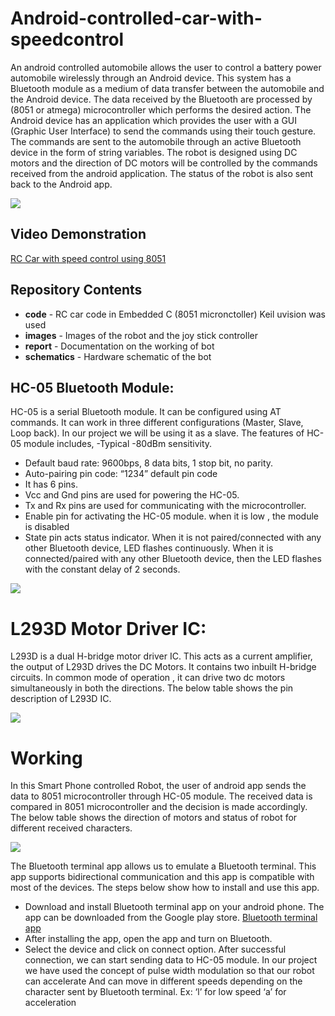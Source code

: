 # Android-controlled-car-with-speedcontrol
An android controlled automobile allows the user to control a battery power automobile wirelessly through an Android device. This system has a Bluetooth module as a medium of data transfer between the automobile and the Android device. The data received by the Bluetooth are processed by (8051 or atmega) microcontroller which performs the desired action. 
The Android device has an application which provides the user with a GUI (Graphic User Interface) to send the commands using their touch gesture. The commands are sent to the automobile through an active Bluetooth device in the form of string variables.
The robot is designed using DC motors and the direction of DC motors will be controlled by the commands received from the android application. The status of the robot is also sent back to the Android app.

![](https://github.com/Sankul2699/Android-controlled-car-with-speedcontrol/blob/master/images/bot%20image.jpeg)

## Video Demonstration
[RC Car with speed control using 8051](https://www.youtube.com/watch?v=-ZegOrQuoXg)
## Repository Contents
- **code** - RC car code in Embedded C (8051 micronctoller) Keil uvision was used
- **images** - Images of the robot and the joy stick controller
- **report** - Documentation on the working of bot 
- **schematics** - Hardware schematic of the bot



## HC-05 Bluetooth Module:
HC-05 is a serial Bluetooth module. It can be configured using AT commands. It can work in three different configurations (Master, Slave, Loop back). In our project we will be using it as a slave. The features of HC-05 module includes,
-Typical -80dBm sensitivity.
-	Default baud rate: 9600bps, 8 data bits, 1 stop bit, no parity.
-	Auto-pairing pin code: “1234” default pin code
-	It has 6 pins.
-	Vcc and Gnd pins are used for powering the HC-05.
-	Tx and Rx pins are used for communicating with the microcontroller.
-	Enable pin for activating the HC-05 module. when it is low , the module is disabled
-	State pin acts status indicator. When it is not paired/connected with any other Bluetooth device, LED flashes continuously. When it is connected/paired with any other Bluetooth device, then the LED flashes with the constant delay of 2 seconds.

![](https://github.com/Sankul2699/Android-controlled-car-with-speedcontrol/blob/master/images/hc05.JPG)

# L293D Motor Driver IC:
L293D is a dual H-bridge motor driver IC. This acts as a current amplifier, the output of L293D drives the DC Motors. It contains two inbuilt H-bridge circuits. In common mode of operation , it can drive two dc motors simultaneously in both the directions. The below table shows the pin description of L293D IC. 


![](https://github.com/Sankul2699/Android-controlled-car-with-speedcontrol/blob/master/images/motor_driver.JPG)
# Working

In this Smart Phone controlled Robot, the user of android app sends the data to 8051 microcontroller through HC-05 module. The received data is compared in 8051 microcontroller and the decision is made accordingly. The below table shows the direction of motors and status of robot for different received characters.

![](https://github.com/Sankul2699/Android-controlled-car-with-speedcontrol/blob/master/images/table.JPG)

The Bluetooth terminal app allows us to emulate a Bluetooth terminal. This app supports bidirectional communication and this app is compatible with most of the devices.
The steps below show how to install and use this app.
- Download and install Bluetooth terminal app on your android phone. The app can be downloaded from the Google  play store.
  [Bluetooth terminal app](https://play.google.com/store/apps/details?id=ptah.apps.bluetoothterminal)
- After installing the app, open the app and turn on Bluetooth.
- Select the device and click on connect option. After successful connection, we  can start sending data to HC-05 module.
  In our project we have used  the concept of pulse width modulation so that our robot can accelerate
 And can move in different speeds depending on the character sent by Bluetooth terminal.
Ex: ‘l’ for low speed
‘a’ for acceleration 



